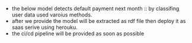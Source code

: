 - the below model detects default payment next month :: by classifing user data used varoius methods.
- after we provide the model will be extracted as rdf file then deploy it as saas serive using herouku.
- the ci/cd pipeline will be provided as soon as possible
